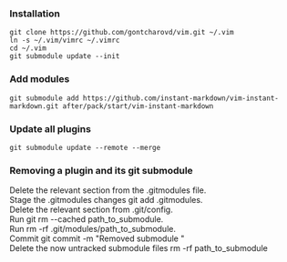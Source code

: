 ### Installation

```
git clone https://github.com/gontcharovd/vim.git ~/.vim
ln -s ~/.vim/vimrc ~/.vimrc
cd ~/.vim
git submodule update --init
```

### Add modules

```
git submodule add https://github.com/instant-markdown/vim-instant-markdown.git after/pack/start/vim-instant-markdown
```

### Update all plugins

```
git submodule update --remote --merge
```

### Removing a plugin and its git submodule

Delete the relevant section from the .gitmodules file. <br>
Stage the .gitmodules changes git add .gitmodules. <br>
Delete the relevant section from .git/config. <br>
Run git rm --cached path_to_submodule. <br>
Run rm -rf .git/modules/path_to_submodule. <br>
Commit git commit -m "Removed submodule " <br>
Delete the now untracked submodule files rm -rf path_to_submodule
